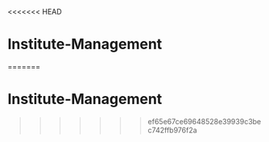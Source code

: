 <<<<<<< HEAD
# Institute-Management
=======
# Institute-Management
>>>>>>> ef65e67ce69648528e39939c3bec742ffb976f2a
